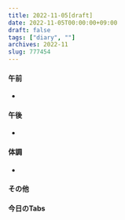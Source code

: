 ```yaml
---
title: 2022-11-05[draft]
date: 2022-11-05T00:00:00+09:00
draft: false
tags: ["diary", ""]
archives: 2022-11
slug: 777454
---
```

#### 午前
- 
#### 午後
- 
#### 体調
- 
#### その他
#### 今日のTabs